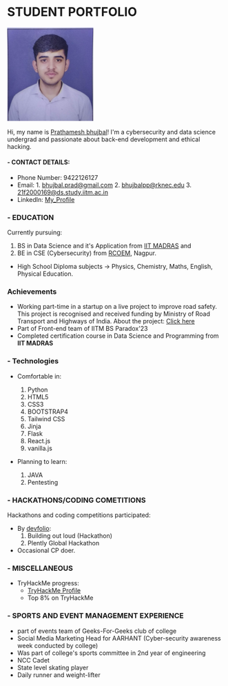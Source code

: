 # STUDENT PORTFOLIO                          
<img src="https://github.com/Prathameshbhujbal/PrathameshBhujbal.github.io/blob/main/Passport%20size%20photo.jpeg" width="200"/>

Hi, my name is [Prathamesh bhujbal](https://github.com/Prathameshbhujbal)! I'm
a cybersecurity and data science undergrad
and passionate about back-end development and ethical hacking.

#### - CONTACT DETAILS:
- Phone Number: 9422126127
- Email: 1. bhujbal.prad@gmail.com
         2. bhujbalpp@rknec.edu
         3. 21f2000169@ds.study.iitm.ac.in
- LinkedIn: [My_Profile](https://www.linkedin.com/in/prathamesh-bhujbal-416a031b6/)

### - EDUCATION
Currently pursuing:
1. BS in Data Science and it's Application from [IIT MADRAS](https://onlinedegree.iitm.ac.in/) and
2. BE in CSE (Cybersecurity) from [RCOEM](http://www.rknec.edu/), Nagpur.

- High School Diploma subjects -> Physics, Chemistry, Maths, English, Physical Education.

### Achievements
- Working part-time in a startup on a live project to improve road safety. This project is recognised and received funding by Ministry of Road Transport and Highways of India. About the project: [Click here](https://www.trafficrewards.in/)
- Part of Front-end team of IITM BS Paradox'23
- Completed certification course in Data Science and Programming from **IIT MADRAS**



### - Technologies
- Comfortable in:
    1. Python
    2. HTML5
    3. CSS3
    4. BOOTSTRAP4
    5. Tailwind CSS 
    6. Jinja
    7. Flask
    8. React.js
    9. vanilla.js

- Planning to learn:
    1. JAVA
    2. Pentesting

### - HACKATHONS/CODING COMETITIONS
Hackathons and coding competitions participated:
- By [devfolio](https://devfolio.co/):
    1. Building out loud (Hackathon)
    2. Plently Global Hackathon
- Occasional CP doer.

### - MISCELLANEOUS
- TryHackMe progress:
  - [TryHackMe Profile](https://tryhackme.com/p/bubblingPanda)
  - Top 8% on TryHackMe
  

### - SPORTS AND EVENT MANAGEMENT EXPERIENCE
- part of events team of Geeks-For-Geeks club of college
- Social Media Marketing Head for AARHANT (Cyber-security awareness week conducted by college)
- Was part of college's sports committee in 2nd year of engineering
- NCC Cadet
- State level skating player
- Daily runner and weight-lifter
